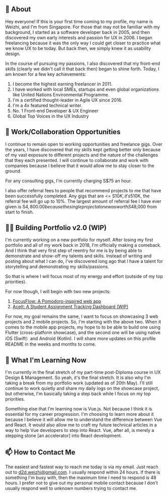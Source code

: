 ## 👋 About

Hey everyone! If this is your first time coming to my profile, my name is Weizhi, and I'm from Singapore. For those that may not be familiar with my background, I started as a software developer back in 2005, and then discovered my own early interests and passion for UX in 2006. I began freelancing because it was the only way I could get closer to practice what we know UX to be today. But back then, we simply knew it as usability design. 

In the course of pursuing my passions, I also discovered that my front-end skills (clearly we didn't call it that back then) began to shine forth. Today, I am known for a few key achievements:

1. I become the highest earning freelancer in 2011.
2. I have worked with local SMEs, startups and even global organizations like United Nations Environmental Programme.
3. I'm a certified thought-leader in Agile UX since 2016.
4. I'm a 4x featured technical writer.
5. No. 1 Front-end Developer & UX Engineer
6. Global Top Voices in the UX Industry

## 👀 Work/Collaboration Opportunities

I continue to remain open to working opportunities and freelance gigs. Over the years, I have discovered that my skills kept getting better only because of my vast exposure to different projects and the nature of the challenges that they each presented. I will continue to collaborate and work with companies because I believe that it would allow me to stay closer to the ground.

For any consulting gigs, I'm currently charging S$75 an hour. 

I also offer referral fees to people that recommend projects to me that have been successfully completed. Any gigs that are <= S$10K, it's 5% referral fee. Anything beyond S$10K, the referral fee will go up to 10%. The largest amount of referral fee I have ever given is S$4,800.00 because the single project alone was worth S$48,000 from start to finish.

## 🧑‍💻 Building Portfolio v2.0 (WIP)

I'm currently working on a new portfolio for myself. After losing my first portfolio and all of my work back in 2018, I'm officially making a comeback. And I think that very first step of reentry for me is by being able to demonstrate and show-off my talents and skills. Instead of writing and posting about what I can do, I've discovered long ago that I have a talent for storytelling and demonstrating my skills/passions.

So that is where I will focus most of my energy and effort (outside of my top priorities).

For now though, I will begin with two new projects:

1. [FocusFlow: A Pomodoro-inspired web app](https://github.com/d2d-weizhi/focus-flow)
2. [AceIt: A Student Assignment Tracking Dashboard (WIP)](https://github.com/d2d-weizhi/aceit-web)

For now, my goal remains the same, I want to focus on showcasing 3 web projects and 2 mobile projects. So, I'm starting with the above two. When it comes to the mobile app projects, my hope to to be able to build one using Flutter (cross-platform showcase), and the second one will be using native iOS (Swift）and Android (Kotlin). I will share more updates on this profile README in the weeks and months to come.

## 🌱 What I'm Learning Now

I'm currently in the final stretch of my part-time post-Diploma course in UX Design & Management. So yeah, it's the final stretch. It is also why I'm taking a break from my portfolio work (updated as of 20th May). I'll still continue to work quietly and share my daily logs on the showcase project, but otherwise, I'm basically taking a step back while I focus on my top priorities.

Something else that I'm learning now is Vue.js. Not because I think it is essential for my career progression. I'm choosing to learn more about it because I believe it will allow me to understand the difference between Vue and React. It would also allow me to craft my future technical articles in a way to help Vue developers to step into React. Vue, after all, is merely a stepping stone [an accelerator] into React development.

## 📫 How to Contact Me

The easiest and fastest way to reach me today is via my email. Just reach out to [d2d.weizhi@gmail.com](mailto:d2d.weizhi@gmail.com). I usually respond within 24 hours. If there is something I'm busy with, then the maximum time I need to respond is 48 hours. I prefer not to give out my personal mobile contact because I don't usually respond well to unknown numbers trying to contact me.

<!---
d2d-weizhi/d2d-weizhi is a ✨ special ✨ repository because its `README.md` (this file) appears on your GitHub profile.
You can click the Preview link to take a look at your changes.
--->
